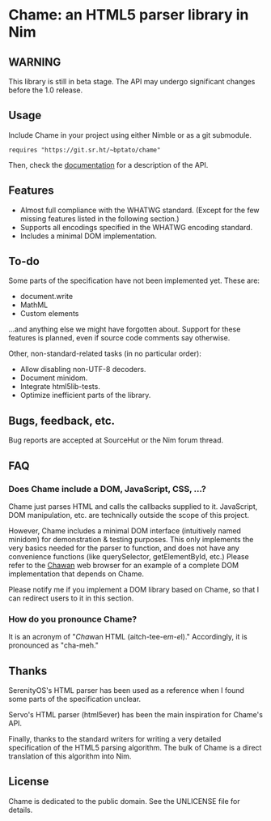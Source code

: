# Chame: an HTML5 parser library in Nim

## WARNING

This library is still in beta stage. The API may undergo significant changes
before the 1.0 release.

## Usage

Include Chame in your project using either Nimble or as a git submodule.

```
requires "https://git.sr.ht/~bptato/chame"
```

Then, check the [documentation](https://bptato.srht.site/htmlparser.html) for
a description of the API.

## Features

* Almost full compliance with the WHATWG standard. (Except for the few missing
  features listed in the following section.)
* Supports all encodings specified in the WHATWG encoding standard.
* Includes a minimal DOM implementation.

## To-do

Some parts of the specification have not been implemented yet. These are:

* document.write
* MathML
* Custom elements

...and anything else we might have forgotten about. Support for these features
is planned, even if source code comments say otherwise.

Other, non-standard-related tasks (in no particular order):

* Allow disabling non-UTF-8 decoders.
* Document minidom.
* Integrate html5lib-tests.
* Optimize inefficient parts of the library.

## Bugs, feedback, etc.

Bug reports are accepted at SourceHut or the Nim forum thread.

## FAQ

### Does Chame include a DOM, JavaScript, CSS, ...?

Chame just parses HTML and calls the callbacks supplied to it. JavaScript,
DOM manipulation, etc. are technically outside the scope of this project.

However, Chame includes a minimal DOM interface (intuitively named minidom)
for demonstration & testing purposes. This only implements the very basics
needed for the parser to function, and does not have any convenience functions
(like querySelector, getElementById, etc.) Please refer to the
[Chawan](https://sr.ht/~bptato/chawan/) web browser for an example of a
complete DOM implementation that depends on Chame.

Please notify me if you implement a DOM library based on Chame, so that I
can redirect users to it in this section.

### How do you pronounce Chame?

It is an acronym of "*Cha*wan HTML (aitch-tee-e*m-e*l)." Accordingly, it is
pronounced as "cha-meh."

## Thanks

SerenityOS's HTML parser has been used as a reference when I found some
parts of the specification unclear.

Servo's HTML parser (html5ever) has been the main inspiration for Chame's API.

Finally, thanks to the standard writers for writing a very detailed
specification of the HTML5 parsing algorithm. The bulk of Chame is a direct
translation of this algorithm into Nim.

## License

Chame is dedicated to the public domain. See the UNLICENSE file for details.
